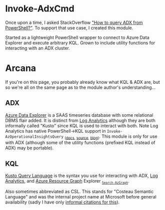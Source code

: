# Invoke-AdxCmd

Once upon a time, I asked StackOverflow ["How to query ADX from PowerShell?"](https://stackoverflow.com/q/75315624/4709762). To support that use case, I created this module.

Started as a lightweight PowerShell wrapper to connect to Azure Data Explorer and execute arbitrary KQL. Grown to include utility functions for interacting with an ADX cluster.

# Arcana

If you're on this page, you probably already know what KQL & ADX are, but so we're all on the same page as to the module author's understanding...

## ADX

[Azure Data Explorer](https://learn.microsoft.com/en-us/azure/data-explorer/) is a SAAS timeseries database with some relational DBMS flair added. It is distinct from [Log Analytics](https://learn.microsoft.com/en-us/azure/azure-monitor/logs/log-analytics-overview) although they are both informally called "Kusto" since KQL is used to interact with both. Note Log Analytics has native PowerShell→KQL support in `Invoke-AzOperationalInsightsQuery` <sub>([docs](https://learn.microsoft.com/en-us/powershell/module/az.operationalinsights/invoke-azoperationalinsightsquery), [source](https://learn.microsoft.com/en-us/powershell/module/az.operationalinsights/invoke-azoperationalinsightsquery), [blog](https://learningbydoing.cloud/blog/query-log-analytics-with-kql-from-powershell/))</sub>. This module is only for use with ADX (although some of the utility functions (prefixed KQL instead of ADX) may be portable). 

## KQL

[Kusto Query Language](https://learn.microsoft.com/en-us/azure/data-explorer/kusto/query/) is the syntax you use for interacting with ADX, [Log Analytics](https://learn.microsoft.com/en-us/azure/azure-monitor/logs/log-analytics-overview), and [Azure Resource Graph](https://learn.microsoft.com/en-us/azure/governance/resource-graph/overview) Explorer <sub>[`Search-AzGraph`](https://learn.microsoft.com/en-us/powershell/module/az.resourcegraph/search-azgraph)</sub>. 

Also sometimes abbreviated as CSL. This stands for "Costeau Semantic Language" and was the internal project name at Microsoft before general availability (sadly I have only [informal citations for this](https://twitter.com/TechTrainerTim/status/1534521353503637504)). 
